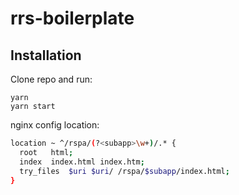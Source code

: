 # rrs-boilerplate

## Installation
Clone repo and run:

```
yarn
yarn start
```

nginx config location:
```sh
location ~ ^/rspa/(?<subapp>\w+)/.* {
  root   html;
  index  index.html index.htm;
  try_files  $uri $uri/ /rspa/$subapp/index.html;
}
```

